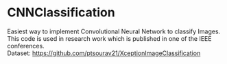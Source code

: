 # CNNClassification
Easiest way to implement Convolutional Neural Network to classify Images. This code is used in research work which is published in one of the IEEE conferences. <br>
Dataset: https://github.com/ptsourav21/XceptionImageClassification
